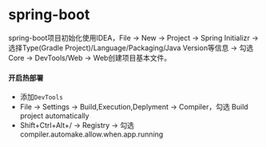 # spring-boot
spring-boot项目初始化使用IDEA，File -> New -> Project -> Spring Initializr -> 选择Type(Gradle Project)/Language/Packaging/Java Version等信息 -> 勾选 Core -> DevTools/Web -> Web创建项目基本文件。
#### 开启热部署
* 添加`DevTools`
* File -> Settings -> Build,Execution,Deplyment -> Compiler，勾选 Build project automatically
* Shift+Ctrl+Alt+/ -> Registry -> 勾选 compiler.automake.allow.when.app.running
